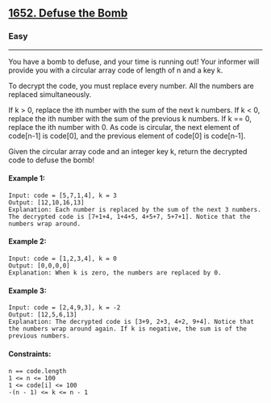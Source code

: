 [1652. Defuse the Bomb](https://leetcode.com/problems/defuse-the-bomb/?envType=daily-question&envId=2024-11-18)
---------------------------------------------------------------------------------------------------------------------------------------------

### Easy
---------------------------------------------------------------------------------------------------------------------------------------------

You have a bomb to defuse, and your time is running out! Your informer will provide you with a circular array code of length of n and a key k.

To decrypt the code, you must replace every number. All the numbers are replaced simultaneously.

If k > 0, replace the ith number with the sum of the next k numbers.
If k < 0, replace the ith number with the sum of the previous k numbers.
If k == 0, replace the ith number with 0.
As code is circular, the next element of code[n-1] is code[0], and the previous element of code[0] is code[n-1].

Given the circular array code and an integer key k, return the decrypted code to defuse the bomb!

#### Example 1:
```
Input: code = [5,7,1,4], k = 3
Output: [12,10,16,13]
Explanation: Each number is replaced by the sum of the next 3 numbers. The decrypted code is [7+1+4, 1+4+5, 4+5+7, 5+7+1]. Notice that the numbers wrap around.
```
#### Example 2:
```
Input: code = [1,2,3,4], k = 0
Output: [0,0,0,0]
Explanation: When k is zero, the numbers are replaced by 0. 
```
#### Example 3:
```
Input: code = [2,4,9,3], k = -2
Output: [12,5,6,13]
Explanation: The decrypted code is [3+9, 2+3, 4+2, 9+4]. Notice that the numbers wrap around again. If k is negative, the sum is of the previous numbers.
```
#### Constraints:
```
n == code.length
1 <= n <= 100
1 <= code[i] <= 100
-(n - 1) <= k <= n - 1
```

